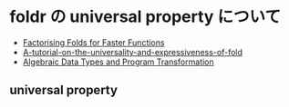 # foldr の universal property について

- [Factorising Folds for Faster Functions](Factorising-Folds-for-Faster-Functions.pdf)
- [A-tutorial-on-the-universality-and-expressiveness-of-fold](A-tutorial-on-the-universality-and-expressiveness-of-fold.pdf)
- [Algebraic Data Types and Program Transformation](Algebraic-Data-Types-and-Program-Transformation.pdf)

## universal property
